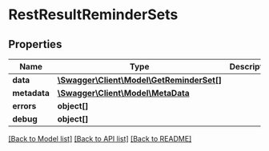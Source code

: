 # RestResultReminderSets

## Properties
Name | Type | Description | Notes
------------ | ------------- | ------------- | -------------
**data** | [**\Swagger\Client\Model\GetReminderSet[]**](GetReminderSet.md) |  | [optional] 
**metadata** | [**\Swagger\Client\Model\MetaData**](MetaData.md) |  | [optional] 
**errors** | **object[]** |  | [optional] 
**debug** | **object[]** |  | [optional] 

[[Back to Model list]](../README.md#documentation-for-models) [[Back to API list]](../README.md#documentation-for-api-endpoints) [[Back to README]](../README.md)


